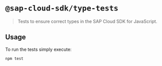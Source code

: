 # `@sap-cloud-sdk/type-tests`

> Tests to ensure correct types in the SAP Cloud SDK for JavaScript.

## Usage

To run the tests simply execute:

```sh
npm test
```
